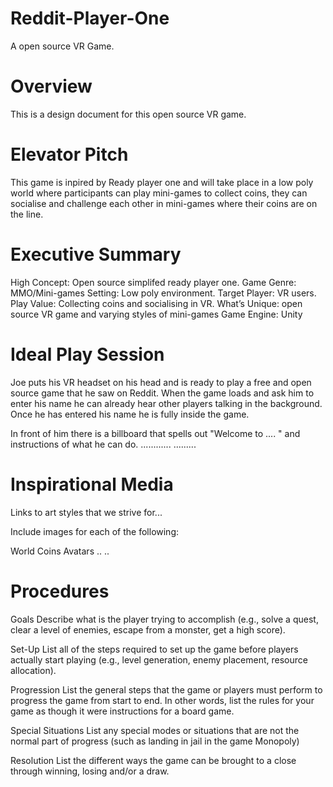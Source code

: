 # Reddit-Player-One
A open source VR Game.

# Overview
This is a design document for this open source VR game.

# Elevator Pitch
This game is inpired by Ready player one and will take place in a low poly world where participants can play mini-games to collect coins,
they can socialise and challenge each other in mini-games where their coins are on the line.

# Executive Summary
High Concept: Open source simplifed ready player one.
Game Genre: MMO/Mini-games
Setting: Low poly environment.
Target Player: VR users.
Play Value: Collecting coins and socialising in VR.
What’s Unique: open source VR game and varying styles of mini-games
Game Engine: Unity

# Ideal Play Session
Joe puts his VR headset on his head and is ready to play a free and open source game that he saw on Reddit. When the game loads and ask him to enter his name he can already hear other players talking in the background. Once he has entered his name he is fully inside the game.

In front of him there is a billboard that spells out "Welcome to .... " and instructions of what he can do.
............
.........



# Inspirational Media
Links to art styles that we strive for...

Include images for each of the following:

World
Coins
Avatars
..
..


# Procedures
Goals
Describe what is the player trying to accomplish (e.g., solve a quest, clear a level of enemies, escape from a monster, get a high score).

Set-Up
List all of the steps required to set up the game before players actually start playing (e.g., level generation, enemy placement, resource allocation).

Progression
List the general steps that the game or players must perform to progress the game from start to end. In other words, list the rules for your game as though it were instructions for a board game.

Special Situations
List any special modes or situations that are not the normal part of progress (such as landing in jail in the game Monopoly)

Resolution
List the different ways the game can be brought to a close through winning, losing and/or a draw.
